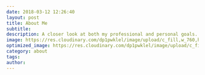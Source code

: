 ```yaml
---
date: 2018-03-12 12:26:40
layout: post
title: About Me
subtitle: 
description: A closer look at both my professional and personal goals.
image: https://res.cloudinary.com/dp1pwklel/image/upload/c_fill,w_760,h_399,g_auto/v1724221128/catucr_epguol.jpg
optimized_image: https://res.cloudinary.com/dp1pwklel/image/upload/c_fill,w_380,h_200,g_auto/v1724221128/catucr_epguol.jpg
category: about
tags:
author: 
---
```


